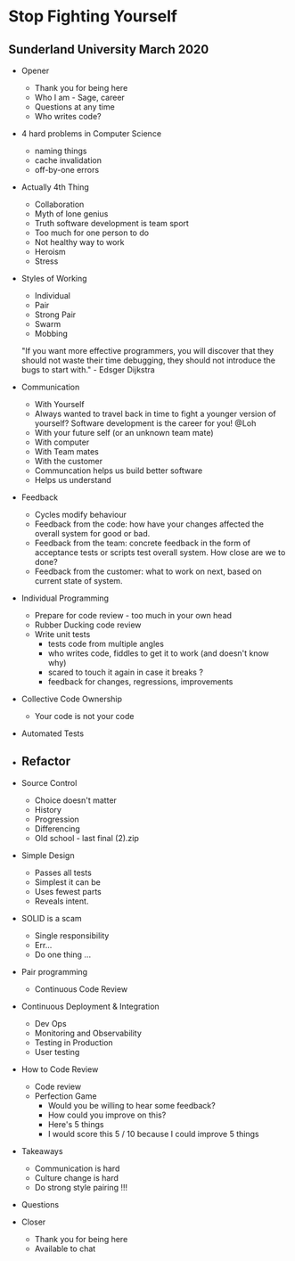 # Stop Fighting Yourself

## Sunderland University March 2020

- Opener
  - Thank you for being here
  - Who I am - Sage, career
  - Questions at any time
  - Who writes code?

- 4 hard problems in Computer Science
  - naming things
  - cache invalidation
  - off-by-one errors
  
- Actually 4th Thing 
  - Collaboration
  - Myth of lone genius
  - Truth software development is team sport
  - Too much for one person to do
  - Not healthy way to work
  - Heroism
  - Stress
  
- Styles of Working
  - Individual
  - Pair
  - Strong Pair
  - Swarm
  - Mobbing
  
  "If you want more effective programmers, you will discover that they should not waste their time debugging, they should not introduce
  the bugs to start with." - Edsger Dijkstra
  
  
- Communication
  - With Yourself
  - Always wanted to travel back in time to fight a younger version of yourself? Software development is the career for you! @Loh
  - With your future self (or an unknown team mate)
  - With computer
  - With Team mates 
  - With the customer
  - Communcation helps us build better software
  - Helps us understand

- Feedback
  - Cycles modify behaviour 
  - Feedback from the code: how have your changes affected the overall system for good or bad.
  - Feedback from the team: concrete feedback in the form of acceptance tests or scripts test overall system. How close are we to done?
  - Feedback from the customer: what to work on next, based on current state of system.
  

- Individual Programming
  - Prepare for code review - too much in your own head
  - Rubber Ducking code review
  - Write unit tests
    - tests code from multiple angles
    - who writes code, fiddles to get it to work (and doesn't know why)
    - scared to touch it again in case it breaks ?
    - feedback for changes, regressions, improvements

- Collective Code Ownership
  - Your code is not your code

- Automated Tests

- Refactor
  - 
- Source Control
  - Choice doesn't matter
  - History
  - Progression
  - Differencing
  - Old school - last final (2).zip

- Simple Design
  - Passes all tests
  - Simplest it can be
  - Uses fewest parts
  - Reveals intent.
  
- SOLID is a scam
  - Single responsibility
  - Err...
  - Do one thing ...
  
- Pair programming
  - Continuous Code Review

- Continuous Deployment & Integration 
  - Dev Ops
  - Monitoring and Observability
  - Testing in Production
  - User testing

- How to Code Review
  - Code review 
  - Perfection Game
    - Would you be willing to hear some feedback?
    - How could you improve on this?
    - Here's 5 things 
    - I would score this 5 / 10 because I could improve 5 things
    

- Takeaways
  - Communication is hard
  - Culture change is hard
  - Do strong style pairing !!!

- Questions

- Closer
  - Thank you for being here
  - Available to chat
